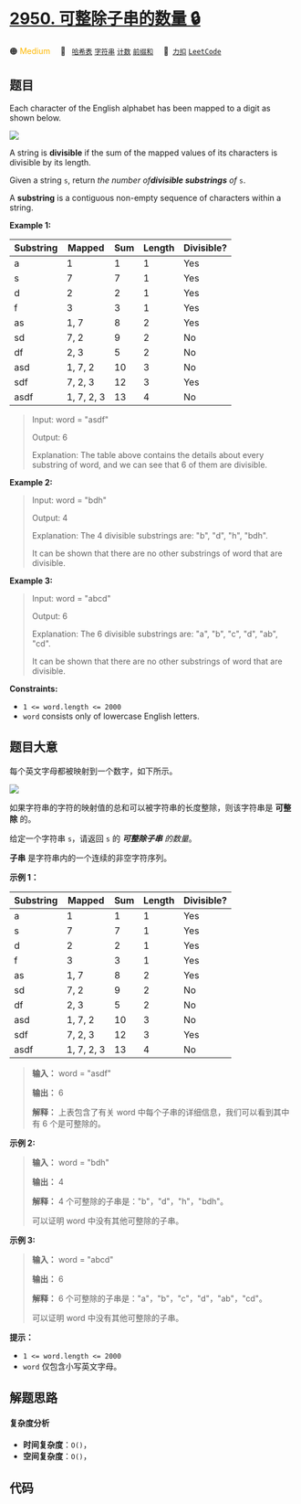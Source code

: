 # [2950. 可整除子串的数量 🔒](https://2xiao.github.io/leetcode-js/problem/2950.html)

🟠 <font color=#ffb800>Medium</font>&emsp; 🔖&ensp; [`哈希表`](/tag/hash-table.md) [`字符串`](/tag/string.md) [`计数`](/tag/counting.md) [`前缀和`](/tag/prefix-sum.md)&emsp; 🔗&ensp;[`力扣`](https://leetcode.cn/problems/number-of-divisible-substrings) [`LeetCode`](https://leetcode.com/problems/number-of-divisible-substrings)

## 题目

Each character of the English alphabet has been mapped to a digit as shown
below.

![](https://fastly.jsdelivr.net/gh/doocs/leetcode@main/solution/2900-2999/2950.Number%20of%20Divisible%20Substrings/images/old_phone_digits.png)

A string is **divisible** if the sum of the mapped values of its characters is
divisible by its length.

Given a string `s`, return _the number of**divisible substrings** of_ `s`.

A **substring** is a contiguous non-empty sequence of characters within a
string.



**Example 1:**

Substring | Mapped | Sum | Length | Divisible?  
---|---|---|---|---  
a | 1 | 1 | 1 | Yes  
s | 7 | 7 | 1 | Yes  
d | 2 | 2 | 1 | Yes  
f | 3 | 3 | 1 | Yes  
as | 1, 7 | 8 | 2 | Yes  
sd | 7, 2 | 9 | 2 | No  
df | 2, 3 | 5 | 2 | No  
asd | 1, 7, 2 | 10 | 3 | No  
sdf | 7, 2, 3 | 12 | 3 | Yes  
asdf | 1, 7, 2, 3 | 13 | 4 | No  
  > Input: word = "asdf"
> 
> Output: 6
> 
> Explanation: The table above contains the details about every substring of word, and we can see that 6 of them are divisible.

**Example 2:**

> Input: word = "bdh"
> 
> Output: 4
> 
> Explanation: The 4 divisible substrings are: "b", "d", "h", "bdh".
> 
> It can be shown that there are no other substrings of word that are divisible.

**Example 3:**

> Input: word = "abcd"
> 
> Output: 6
> 
> Explanation: The 6 divisible substrings are: "a", "b", "c", "d", "ab", "cd".
> 
> It can be shown that there are no other substrings of word that are divisible.

**Constraints:**

  * `1 <= word.length <= 2000`
  * `word` consists only of lowercase English letters.


## 题目大意

每个英文字母都被映射到一个数字，如下所示。

![](https://fastly.jsdelivr.net/gh/doocs/leetcode@main/solution/2900-2999/2950.Number%20of%20Divisible%20Substrings/images/old_phone_digits.png)

如果字符串的字符的映射值的总和可以被字符串的长度整除，则该字符串是 **可整除** 的。

给定一个字符串 `s`，请返回 `s` 的 _**可整除子串** 的数量_。

**子串** 是字符串内的一个连续的非空字符序列。



**示例 1：**

Substring | Mapped | Sum | Length | Divisible?  
---|---|---|---|---  
a | 1 | 1 | 1 | Yes  
s | 7 | 7 | 1 | Yes  
d | 2 | 2 | 1 | Yes  
f | 3 | 3 | 1 | Yes  
as | 1, 7 | 8 | 2 | Yes  
sd | 7, 2 | 9 | 2 | No  
df | 2, 3 | 5 | 2 | No  
asd | 1, 7, 2 | 10 | 3 | No  
sdf | 7, 2, 3 | 12 | 3 | Yes  
asdf | 1, 7, 2, 3 | 13 | 4 | No  
> 
>   
> 
> 
> 
> **输入：** word = "asdf"
> 
> **输出：** 6
> 
> **解释：** 上表包含了有关 word 中每个子串的详细信息，我们可以看到其中有 6 个是可整除的。
> 
> 

**示例 2:**

> 
> 
> 
> 
> 
> **输入：** word = "bdh"
> 
> **输出：** 4
> 
> **解释：** 4 个可整除的子串是："b"，"d"，"h"，"bdh"。
> 
> 可以证明 word 中没有其他可整除的子串。
> 
> 

**示例 3:**

> 
> 
> 
> 
> 
> **输入：** word = "abcd"
> 
> **输出：** 6
> 
> **解释：** 6 个可整除的子串是："a"，"b"，"c"，"d"，"ab"，"cd"。
> 
> 可以证明 word 中没有其他可整除的子串。
> 
> 



**提示：**

  * `1 <= word.length <= 2000`
  * `word` 仅包含小写英文字母。


## 解题思路

#### 复杂度分析

- **时间复杂度**：`O()`，
- **空间复杂度**：`O()`，

## 代码

```javascript

```